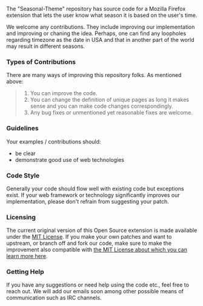 The "Seasonal-Theme" repository has source code for a Mozilla Firefox extension that lets the user know what season it is based on the user's time. 

We welcome any contributions.  They include improving our implementation and improving or chaning the idea.  Perhaps, one can 
find any loopholes regarding timezone as the date in USA and that in another part of the world may result in different seasons.

### Types of Contributions

There are many ways of improving this repository folks.  As mentioned above:

> 1. You can improve the code.
> 2. You can change the definition of unique pages as long it makes sense and you can make code changes correspondingly.
> 3. Any bug fixes or unmentioned yet reasonable fixes are welcome. 

### Guidelines
Your examples / contributions should:
* be clear
* demonstrate good use of web technologies

### Code Style
Generally your code should flow well with existing code but exceptions exist.  If your web framework or technology significantly improves our implementation, please don't refrain from suggesting your patch.

### Licensing
The current original version of this Open Source extension is made available under the [MIT License](https://github.com/nyu-ossd-s19/Page-Counter/blob/master/LICENSE).  If you make your own patches and want to upstream, or branch off and fork our code, make sure to make the improvement also compatible with [the MIT License about which you can learn more here](https://opensource.org/licenses/MIT).

### Getting Help
If you have any suggestions or need help using the code etc., feel free to reach out.  We will add our emails soon among other possible means of communication such as IRC channels.

